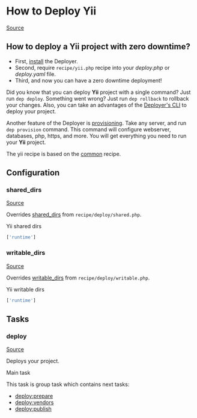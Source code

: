 <!-- DO NOT EDIT THIS FILE! -->
<!-- Instead edit recipe/yii.php -->
<!-- Then run bin/docgen -->

# How to Deploy Yii

[Source](/recipe/yii.php)

## How to deploy a Yii project with zero downtime?

- First, [install](/docs/installation.md) the Deployer. 
- Second, require `recipe/yii.php` recipe into your _deploy.php_ or _deploy.yaml_ file.
- Third, and now you can have a zero downtime deployment!

Did you know that you can deploy **Yii** project with a single command? Just run `dep deploy`.
Something went wrong? Just run `dep rollback` to rollback your changes.
Also, you can take an advantages of the [Deployer's CLI](/docs/cli.md) to deploy your project.

Another feature of the Deployer is [provisioning](/docs/recipe/provision.md). Take any server, and run `dep provision` command.
This command will configure webserver, databases, php, https, and more. 
You will get everything you need to run your **Yii** project.

The yii recipe is based on the [common](/docs/recipe/common.md) recipe.

## Configuration
### shared_dirs
[Source](https://github.com/deployphp/deployer/blob/master/recipe/yii.php#L9)

Overrides [shared_dirs](/docs/recipe/deploy/shared.md#shared_dirs) from `recipe/deploy/shared.php`.

Yii shared dirs

```php title="Default value"
['runtime']
```


### writable_dirs
[Source](https://github.com/deployphp/deployer/blob/master/recipe/yii.php#L12)

Overrides [writable_dirs](/docs/recipe/deploy/writable.md#writable_dirs) from `recipe/deploy/writable.php`.

Yii writable dirs

```php title="Default value"
['runtime']
```



## Tasks

### deploy
[Source](https://github.com/deployphp/deployer/blob/master/recipe/yii.php#L18)

Deploys your project.

Main task


This task is group task which contains next tasks:
* [deploy:prepare](/docs/recipe/common.md#deployprepare)
* [deploy:vendors](/docs/recipe/deploy/vendors.md#deployvendors)
* [deploy:publish](/docs/recipe/common.md#deploypublish)


